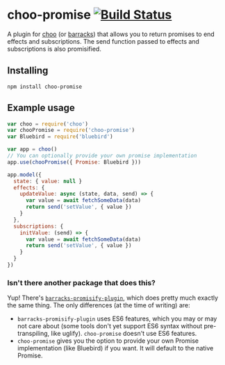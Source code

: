 # choo-promise [![Build Status](https://travis-ci.org/rahatarmanahmed/choo-promise.svg?branch=master)](https://travis-ci.org/rahatarmanahmed/choo-promise)
A plugin for [choo](https://github.com/yoshuawuyts/choo) (or [barracks](https://github.com/yoshuawuyts/barracks)) that allows you to return promises to end effects and subscriptions. The send function passed to effects and subscriptions is also promisified.

## Installing
`npm install choo-promise`

## Example usage
```js
var choo = require('choo')
var chooPromise = require('choo-promise')
var Bluebird = require('bluebird')

var app = choo()
// You can optionally provide your own promise implementation
app.use(chooPromise({ Promise: Bluebird }))

app.model({
  state: { value: null }
  effects: {
    updateValue: async (state, data, send) => {
      var value = await fetchSomeData(data)
      return send('setValue', { value })
    }
  },
  subscriptions: {
    initValue: (send) => {
      var value = await fetchSomeData(data)
      return send('setValue', { value })
    }
  }
})
```

### Isn't there another package that does this?

Yup! There's [`barracks-promisify-plugin`](https://github.com/myobie/barracks-promisify-plugin), which does pretty much exactly the same thing. The only differences (at the time of writing) are:

- `barracks-promisify-plugin` uses ES6 features, which you may or may not care about (some tools don't yet support ES6 syntax without pre-transpiling, like uglify). `choo-promise` doesn't use ES6 features.
- `choo-promise` gives you the option to provide your own Promise implementation (like Bluebird) if you want. It will default to the native Promise.
